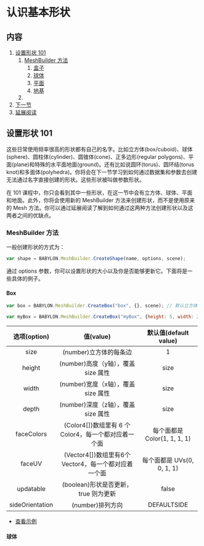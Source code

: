 # 认识基本形状

## 内容

1. [设置形状 101](#设置形状-101)
   1. [MeshBuilder 方法](#meshbuilder-方法)
      1. [盒子](#盒子)
      2. [球体](#球体)
      3. [平面](#平面)
      4. [地基](#地基)
   2. 
2. [下一节](#下一节)
3. [延展阅读](#延展阅读)

## 设置形状 101

这些日常使用频率很高的形状都有自己的名字。比如立方体(box/cuboid)、球体(sphere)、圆柱体(cylinder)、圆锥体(cone)、正多边形(regular polygons)、平面(plane)和特殊的水平面地面(ground)。还有比如说圆环(torus)、圆环结(torus knot)和多面体(polyhedra)。你将会在下一节学习到如何通过数据集和参数去创建无法通过名字直接创建的形状。这些形状被叫做参数形状。

在 101 课程中，你只会看到其中一些形状，在这一节中会有立方体、球体、平面和地面。此外，你将会使用新的 MeshBuilder 方法来创建形状，而不是使用原来的 Mesh 方法。你可以通过延展阅读了解到如何通过这两种方法创建形状以及这两者之间的优缺点。

### MeshBuilder 方法

一般创建形状的方式为：

```js
var shape = BABYLON.MeshBuilder.CreateShape(name, options, scene);
```

通过 options 参数，你可以设置形状的大小以及你是否能够更新它。下面将是一些具体的例子。

#### Box

```js
var box = BABYLON.MeshBuilder.CreateBox("box", {}, scene); // 默认立方体

var myBox = BABYLON.MeshBuilder.CreateBox("myBox", {height: 5, width: 2, depth: 0.5}, scene);
```

|选项(option)|值(value)|默认值(default value)|
|:---:|:---:|:---:|
|size|(number)立方体的每条边|1|
|height|(number)高度（y轴），覆盖 size 属性|size|
|width|(number)宽度（x轴），覆盖 size 属性|size|
|depth|(number)深度（z轴），覆盖 size 属性|size|
|faceColors|(Color4[])数组里有 6 个 Color4，每一个都对应着一个面|每个面都是 Color(1, 1, 1, 1)|
|faceUV|(Vector4[])数组里有6个 Vector4，每一个都对应着一个面|每个面都是 UVs(0, 0, 1, 1)|
|updatable|(boolean)形状是否更新，true 则为更新|false|
|sideOrientation|(number)排列方向|DEFAULTSIDE|

- [查看示例](https://www.babylonjs-playground.com/#3QW4J1#1)

#### 球体


